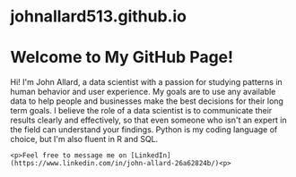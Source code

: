 # johnallard513.github.io

<!DOCTYPE html>
<html lang="en">
<head>
    <meta charset="UTF-8">
    <title>My GitHub Site</title>
</head>
<body>
    <h1>Welcome to My GitHub Page!</h1>
    <p>Hi! I'm John Allard, a data scientist with a passion for studying patterns in human behavior and user experience. My goals are to use any available data to help people and businesses make the best decisions for their long term goals. I believe the role of a data scientist is to communicate their results clearly and effectively, so that even someone who isn't an expert in the field can understand your findings. Python is my coding language of choice, but I'm also fluent in R and SQL. </p>

    <p>Feel free to message me on [LinkedIn](https://www.linkedin.com/in/john-allard-26a62824b/)<p>

</body>
</html>
